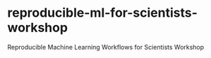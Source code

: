 # reproducible-ml-for-scientists-workshop
Reproducible Machine Learning Workflows for Scientists Workshop
